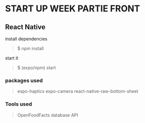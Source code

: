 #   START UP WEEK PARTIE FRONT
## React Native

install dependencies
> $ npm install

start it
> $ (expo/npm) start

### packages used
> expo-haptics
> expo-camera
> react-native-raw-bottom-sheet

### Tools used
> OpenFoodFacts database API
